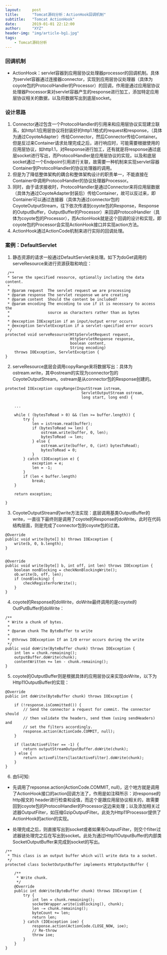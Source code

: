 ```yaml
---
layout:     post
title:      "Tomcat源码分析：ActionHook回调机制"
subtitle:   "Tomcat ActionHook"
date:       2019-01-01 22:12:00
author:     "XYZ"
header-img: "img/article-bg1.jpg"
tags:
    - Tomcat源码分析
---
```

### 回调机制
* ActionHook：servlet容器到应用层协议处理器processor的回调机制。具体为servlet容器通过连接器connector，实现到应用层协议处理器（具体为coyote包的ProtocolHandler的Processor）的回调，作用是通过应用层协议处理器Processor来对servlet容器产生的response进行加工，添加特定应用层协议相关的数据，以及将数据写出到底层socket。
### 设计思路
1. Connector通过包含一个ProtocolHandler的引用来和应用层协议实现建立联系，如http1.1应用层协议将封装好的http1.1格式的request和response，（具体为通过CoyoteAdapter）传给Connector，然后Connector传给Container。但是反过来Container请求处理完成之后，进行响应时，可能需要根据使用的应用层协议，如http1.1，对Response进行加工，还有就是将response通过底层socket进行写出，而ProtocolHandler是应用层协议的实现，以及和底层socket通过一个Endpoint引用进行关联，故需要一种机制来实现servlet容器Container到ProtocolHandler的协议处理器的调用。
2. 但是为了降低整体架构的耦合和整体架构设计的职责单一，不能直接在Container中调用ProtocolHandler的协议处理器Processor。
3. 同时，由于请求接收时，ProtocolHandler是通过Connector来将应用层数据（具体为通过CoyoteAdapter封装后）传给Container，故可以反过来，即Container可以通过连接器（具体为通过connector包的CoyoteOutputStream，往下依次传递到coyote包的Response，Response的OutputBuffer，OutputBuffer的Processor）来回调ProtocolHandler（具体为coyote包的Processor），而ActionHook就是这个回调的设计和实现，即coyote包的Processor会实现ActionHook接口并实现action方法。
4. ActionHook通过ActionCode机制来进行实际的回调处理。

### 案例：DefaultServlet
1. 静态资源的请求一般通过DefaultServlet来处理。如下为doGet调用的serveResource来进行资源获取和响应：

```
 /**
 * Serve the specified resource, optionally including the data content.
 *
 * @param request  The servlet request we are processing
 * @param response The servlet response we are creating
 * @param content  Should the content be included?
 * @param encoding The encoding to use if it is necessary to access the
 *                 source as characters rather than as bytes
 *
 * @exception IOException if an input/output error occurs
 * @exception ServletException if a servlet-specified error occurs
 */
protected void serveResource(HttpServletRequest request,
                             HttpServletResponse response,
                             boolean content,
                             String encoding)
    throws IOException, ServletException {
}    
```

2. serveResource底层会调用copyRange来将数据写出：具体为ostream.write，其中ostream的实现为connector包的CoyoteOutputStream。ostream是从connector包的Response创建的。
```
protected IOException copyRange(InputStream istream,
                                  ServletOutputStream ostream,
                                  long start, long end) {

    ...
    
    while ( (bytesToRead > 0) && (len >= buffer.length)) {
        try {
            len = istream.read(buffer);
            if (bytesToRead >= len) {
                ostream.write(buffer, 0, len);
                bytesToRead -= len;
            } else {
                ostream.write(buffer, 0, (int) bytesToRead);
                bytesToRead = 0;
            }
        } catch (IOException e) {
            exception = e;
            len = -1;
        }
        if (len < buffer.length)
            break;
    }

    return exception;

}
```
3. CoyoteOutputStream的write方法实现：底层调用基类OutputBuffer的write，一直往下最终则是调用了coyote的Response的doWrite。此时在代码结构层面，则是完成了connector包到coyote包的过渡。

```
@Override
public void write(byte[] b) throws IOException {
    write(b, 0, b.length);
}


@Override
public void write(byte[] b, int off, int len) throws IOException {
    boolean nonBlocking = checkNonBlockingWrite();
    ob.write(b, off, len);
    if (nonBlocking) {
        checkRegisterForWrite();
    }
}
```

4. coyote的Response的doWrite，doWrite最终调用的是coyote的OutPutBuffer的doWrite：

```
/**
 * Write a chunk of bytes.
 *
 * @param chunk The ByteBuffer to write
 *
 * @throws IOException If an I/O error occurs during the write
 */
public void doWrite(ByteBuffer chunk) throws IOException {
    int len = chunk.remaining();
    outputBuffer.doWrite(chunk);
    contentWritten += len - chunk.remaining();
}
```
5. coyote的OutputBuffer则是根据具体的应用层协议来实现doWrite，以下为Http11OutputBuffer的实现：

```
@Override
public int doWrite(ByteBuffer chunk) throws IOException {

    if (!response.isCommitted()) {
        // Send the connector a request for commit. The connector should
        // then validate the headers, send them (using sendHeaders) and
        // set the filters accordingly.
        response.action(ActionCode.COMMIT, null);
    }

    if (lastActiveFilter == -1) {
        return outputStreamOutputBuffer.doWrite(chunk);
    } else {
        return activeFilters[lastActiveFilter].doWrite(chunk);
    }
}
```

6. 由5可知:
* 先调用了repsonse.action(ActionCode.COMMIT, null)，这个地方就是调用了ActionHook接口的action回调方法了，作用是如注释所示：对response的http报文的 header进行检查和设值，而这个是跟应用层协议相关的，故需要回到coyote包的ProtocolHandler的Processor这边来处理；以及添加相关过滤器OutputFilter，如压缩GzipOutputFilter。此处为Http11Processor提供了ActionHook的action的实现。

* 处理完成之后，则直接写出到socket或者如果有OutputFilter，则交个filter过滤器链处理完之后在写出到socket。此处为通过Http11OutputBuffer的内部类SocketOutputBuffer来完成到socket的写出。

```
/**
 * This class is an output buffer which will write data to a socket.
 */
protected class SocketOutputBuffer implements HttpOutputBuffer {

    /**
     * Write chunk.
     */
    @Override
    public int doWrite(ByteBuffer chunk) throws IOException {
        try {
            int len = chunk.remaining();
            socketWrapper.write(isBlocking(), chunk);
            len -= chunk.remaining();
            byteCount += len;
            return len;
        } catch (IOException ioe) {
            response.action(ActionCode.CLOSE_NOW, ioe);
            // Re-throw
            throw ioe;
        }
    }
}
```